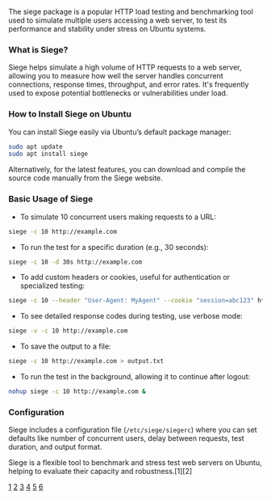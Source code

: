 The siege package is a popular HTTP load testing and benchmarking tool used to simulate multiple users accessing a web
server, to test its performance and stability under stress on Ubuntu systems.

### What is Siege?

Siege helps simulate a high volume of HTTP requests to a web server, allowing you to measure how well the server handles
concurrent connections, response times, throughput, and error rates. It's frequently used to expose potential bottlenecks or
vulnerabilities under load.

### How to Install Siege on Ubuntu

You can install Siege easily via Ubuntu’s default package manager:

```bash
sudo apt update
sudo apt install siege
```

Alternatively, for the latest features, you can download and compile the source code manually from the Siege website.

### Basic Usage of Siege

- To simulate 10 concurrent users making requests to a URL:

```bash
siege -c 10 http://example.com
```

- To run the test for a specific duration (e.g., 30 seconds):

```bash
siege -c 10 -d 30s http://example.com
```

- To add custom headers or cookies, useful for authentication or specialized testing:

```bash
siege -c 10 --header "User-Agent: MyAgent" --cookie "session=abc123" http://example.com
```

- To see detailed response codes during testing, use verbose mode:

```bash
siege -v -c 10 http://example.com
```

- To save the output to a file:

```bash
siege -c 10 http://example.com > output.txt
```

- To run the test in the background, allowing it to continue after logout:

```bash
nohup siege -c 10 http://example.com &
```

### Configuration

Siege includes a configuration file (`/etc/siege/siegerc`) where you can set defaults like number of concurrent users, delay
between requests, test duration, and output format.

Siege is a flexible tool to benchmark and stress test web servers on Ubuntu, helping to evaluate their capacity and
robustness.[1][2]

[1](https://linuxcapable.com/how-to-install-siege-on-ubuntu-linux/)
[2](https://the-pi-guy.com/blog/installing_and_setting_up_siege_for_performance_testing/)
[3](https://thelinuxcode.com/install-siege-ubuntu/)
[4](https://linux.how2shout.com/install-siege-benchmarking-tool-on-ubuntu-22-04-lts-jammy/)
[5](https://www.howtoforge.com/how-to-install-and-use-siege-benchmarking-tool-on-ubuntu/)
[6](https://webhostinggeeks.com/howto/how-to-setup-siege-to-perform-a-stress-test-on-linux-ubuntu-and-centos/)
